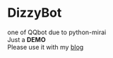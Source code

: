 # DizzyBot
one of QQbot due to python-mirai  
Just a **DEMO**  
Please use it with my [blog](http://blog.dizzyk.top/index.php/archives/185/)
